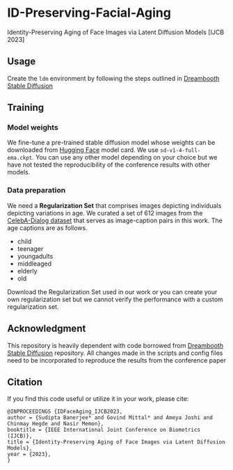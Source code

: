 # ID-Preserving-Facial-Aging
Identity-Preserving Aging of Face Images via Latent Diffusion Models [IJCB 2023]

## Usage
Create the `ldm` environment by following the steps outlined in [Dreambooth Stable Diffusion](https://github.com/XavierXiao/Dreambooth-Stable-Diffusion)

## Training

### Model weights
We fine-tune a pre-trained stable diffusion model whose weights can be downloaded from [Hugging Face](https://huggingface.co/CompVis) model card. We use `sd-v1-4-full-ema.ckpt`. You can use any other model depending on your choice but we have not tested the reproducibility of the conference results with other models.

### Data preparation
We need a **Regularization Set** that comprises images depicting individuals depicting variations in age. We curated a set of 612 images from the [CelebA-Dialog dataset](https://mmlab.ie.cuhk.edu.hk/projects/CelebA/CelebA_Dialog.html) that serves as image-caption pairs in this work. The age captions are as follows.
- child
- teenager
- youngadults
- middleaged
- elderly
- old
  
Download the Regularization Set used in our work or you can create your own regularization set but we cannot verify the performance with a custom regularization set. 

## Acknowledgment
This repository is heavily dependent with code borrowed from [Dreambooth Stable Diffusion](https://github.com/XavierXiao/Dreambooth-Stable-Diffusion) repository. All changes made in the scripts and config files need to be incorporated to reproduce the results from the conference paper

## Citation
If you find this code useful or utilize it in your work, please cite:
```
@INPROCEEDINGS {IDFaceAging_IJCB2023,
author = {Sudipta Banerjee* and Govind Mittal* and Ameya Joshi and Chinmay Hegde and Nasir Memon},
booktitle = {IEEE International Joint Conference on Biometrics (IJCB)},
title = {Identity-Preserving Aging of Face Images via Latent Diffusion Models},
year = {2023},
}
```
